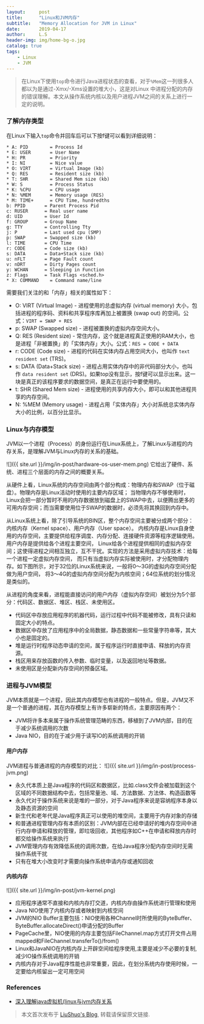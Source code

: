 ```yaml
---
layout:     post
title:      "Linux和JVM内存"
subtitle:   "Memory Allocation for JVM in Linux"
date:       2019-04-17
author:     L.S
header-img: img/home-bg-o.jpg
catalog: true
tags:
    - Linux
    - JVM
---
```

> 在Linux下使用`top`命令进行Java进程状态的查看，对于`%Mem`这一列很多人都以为是通过-Xmx/-Xms设置的堆大小，这是对Linux
中进程分配的内存的错误理解。本文从操作系统内核以及用户进程JVM之间的关系上进行一定的说明。
    
### 了解内存类型
在Linux下输入`top`命令并回车后可以下按f键可以看到详细说明：
```
* A: PID        = Process Id
* E: USER       = User Name
* H: PR         = Priority
* I: NI         = Nice value
* O: VIRT       = Virtual Image (kb)
* Q: RES        = Resident size (kb)
* T: SHR        = Shared Mem size (kb)
* W: S          = Process Status
* K: %CPU       = CPU usage
* N: %MEM       = Memory usage (RES)
* M: TIME+      = CPU Time, hundredths
b: PPID       = Parent Process Pid
c: RUSER      = Real user name
d: UID        = User Id
f: GROUP      = Group Name
g: TTY        = Controlling Tty
j: P          = Last used cpu (SMP)
p: SWAP       = Swapped size (kb)
l: TIME       = CPU Time
r: CODE       = Code size (kb)
s: DATA       = Data+Stack size (kb)
u: nFLT       = Page Fault count
v: nDRT       = Dirty Pages count
y: WCHAN      = Sleeping in Function
z: Flags      = Task Flags <sched.h>
* X: COMMAND    = Command name/line
```
需要我们关注的和「内存」相关的属性如下：
- O: VIRT (Virtual Image) - 进程使用的总虚拟内存 (virtual memory) 大小，包括进程的程序码、资料和共享程序库再加上被置换 (swap out) 的空间。公式：`VIRT = SWAP + RES` 
- p: SWAP (Swapped size) - 进程被置换的虚拟内存空间大小。 
- Q: RES (Resident size) - 常住内存，这个就是进程真正使用的RAM大小，也是进程「非被置换」的「实体内存」大小。公式：`RES = CODE + DATA` 
- r: CODE (Code size) - 进程的代码在实体内存占用空间大小，也叫作 `text resident set` (TRS)。 
- s: DATA (Data+Stack size) - 进程占用实体内存中的非代码部分大小，也叫作 `data resident set` (DRS)。如果top没有显示，按f键可以显示出来。这一块是真正的该程序要求的数据空间，是真正在运行中要使用的。 
- t: SHR (Shared Mem size) - 进程使用的共享内存大小，即可以和其他进程共享的内存空间。 
- N: %MEM (Memory usage) - 进程占用「实体内存」大小对系统总实体内存大小的比例，以百分比显示。

### Linux与内存模型
JVM以一个进程（Process）的身份运行在Linux系统上，了解Linux与进程的内存关系，是理解JVM与Linux内存的关系的基础。

![]({{ site.url }}/img/in-post/hardware-os-user-mem.png)
它给出了硬件、系统、进程三个层面的内存之间的概要关系。

从硬件上看，Linux系统的内存空间由两个部分构成：物理内存和SWAP（位于磁盘）。物理内存是Linux活动时使用的主要内存区域；
当物理内存不够使用时，Linux会把一部分暂时不用的内存数据放到磁盘上的SWAP中去，以便腾出更多的可用内存空间；而当需要使用位于SWAP的数据时，必须先将其换回到内存中。

从Linux系统上看，除了引导系统的BIN区，整个内存空间主要被分成两个部分：内核内存（Kernel space）、用户内存（User space）。
内核内存是Linux自身使用的内存空间，主要提供给程序调度、内存分配、连接硬件资源等程序逻辑使用。用户内存是提供给各个进程主要空间，
Linux给各个进程提供相同的虚拟内存空间；这使得进程之间相互独立，互不干扰。实现的方法是采用虚拟内存技术：给每一个进程一定虚拟内存空间，
而只有当虚拟内存实际被使用时，才分配物理内存。如下图所示，对于32位的Linux系统来说，一般将0～3G的虚拟内存空间分配做为用户空间，
将3～4G的虚拟内存空间分配为内核空间；64位系统的划分情况是类似的。

从进程的角度来看，进程能直接访问的用户内存（虚拟内存空间）被划分为5个部分：代码区、数据区、堆区、栈区、未使用区。
- 代码区中存放应用程序的机器代码，运行过程中代码不能被修改，具有只读和固定大小的特点。
- 数据区中存放了应用程序中的全局数据，静态数据和一些常量字符串等，其大小也是固定的。
- 堆是运行时程序动态申请的空间，属于程序运行时直接申请、释放的内存资源。
- 栈区用来存放函数的传入参数、临时变量，以及返回地址等数据。
- 未使用区是分配新内存空间的预备区域。



### 进程与JVM模型
JVM本质就是一个进程，因此其内存模型也有进程的一般特点。但是，JVM又不是一个普通的进程，其在内存模型上有许多崭新的特点，主要原因有两个：
- JVM将许多本来属于操作系统管理范畴的东西，移植到了JVM内部，目的在于减少系统调用的次数
- Java NIO，目的在于减少用于读写IO的系统调用的开销

#### 用户内存
JVM进程与普通进程的内存模型的对比：
![]({{ site.url }}/img/in-post/process-jvm.png)

- 永久代本质上是Java程序的代码区和数据区，比如.class文件会被加载到这个区域的不同数据结构中去，包括常量池、域、方法数据、方法体、构造函数等
- 永久代对于操作系统来说是堆的一部分，对于Java程序来说是容纳程序本身以及静态资源的空间
- 新生代和老年代是Java程序真正可以使用的堆空间，主要用于内存对象的存储
- 和普通进程管理内存有本质的区别：JVM内部在已经申请好的堆内存空间中进行内存申请和释放的管理，即垃圾回收，其他程序如C++在申请和释放内存时都交给操作系统来执行
- JVM管理内存有效降低系统的调用次数，在给Java程序分配内存空间时无需操作系统干扰
- 只有在堆大小改变时才需要向操作系统申请内存或通知回收


#### 内核内存
![]({{ site.url }}/img/in-post/jvm-kernel.png)

- 应用程序通常不直接和内核内存打交道，内核内存由操作系统进行管理和使用
- Java NIO使用了内核内存或者映射到内核空间
- JVM的NIO Buffer主要包括：NIO使用各种Channel时所使用的ByteBuffer、ByteBuffer.allocateDirect()申请分配的Buffer
- PageCache里，NIO使用的内存主要包括FileChannel.map方式打开文件占用mapped和FileChannel.transferTo()/from()
- Linux和JavaNIO在内核内存上开辟空间给程序使用,主要是减少不必要的复制,减少IO操作系统调用的开销
- 内核内存对于Java程序性能也非常重要，因此，在划分系统内存使用时候，一定要给内核留出一定可用空间

### References
- [深入理解java虚拟机(linux与jvm内存关系](https://www.shuzhiduo.com/A/WpdKQ6R1JV/)

> 本文首次发布于 [LiuShuo's Blog](https://liushuo.me), 
转载请保留原文链接.
